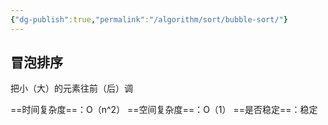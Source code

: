 ```yaml
---
{"dg-publish":true,"permalink":"/algorithm/sort/bubble-sort/"}
---
```



## 冒泡排序

把小（大）的元素往前（后）调

==时间复杂度==：O（n^2）
==空间复杂度==：O（1）
==是否稳定==：稳定